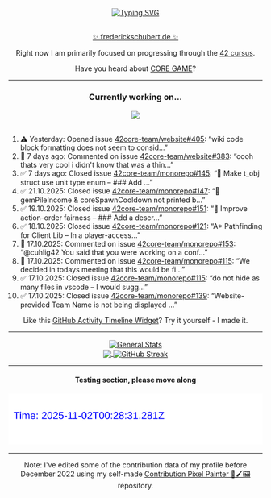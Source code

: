 <div align="center">
	<a href="https://git.io/typing-svg"><img src="https://readme-typing-svg.demolab.com?font=Fira+Code&size=30&pause=1000&color=70A5FD&background=1A1B27&center=true&vCenter=true&repeat=false&random=false&width=550&lines=%F0%9F%91%8B+Hello+World!+I'm+Freddy!+%F0%9F%96%96" alt="Typing SVG" /></a>
</div>
<br>
<div align="center">
	<p></p><a href="https://frederickschubert.de">✨ frederickschubert.de ✨</a></p>
	<p>Right now I am primarily focused on progressing through the <a href="https://github.com/FreddyMSchubert/42_cursus">42 cursus</a>.</p>
	<p>Have you heard about <a href="https://coregame.de/">CORE GAME</a>?</p>
</div>

<hr>

<div align="center">

### Currently working on...

<!-- [![current_repo](https://github-readme-stats.vercel.app/api/pin/?username=FreddyMSchubert&repo=Crafty_Concoctions&theme=tokyonight)](https://github.com/FreddyMSchubert/Crafty_Concoctions) -->

<div align="center">
	<a href="https://github.com/42core-team/monorepo" target="_blank">
		<img align="center" src="https://github-readme-stats.vercel.app/api/pin/?username=42core-team&repo=monorepo&theme=tokyonight" />
	</a>
</div>

<br>

<div align="left">
<ol>
<!-- ACTIVITY:START -->
<li>⚠️ Yesterday: Opened issue <a href="https://github.com/42core-team/website/issues/405">42core-team/website#405</a>: “wiki code block formatting does not seem to consid…”</li>
<li>💬 7 days ago: Commented on issue <a href="https://github.com/42core-team/website/pull/383#issuecomment-3433815731">42core-team/website#383</a>: “oooh thats very cool i didn't know that was a thin…”</li>
<li>✅ 7 days ago: Closed issue <a href="https://github.com/42core-team/monorepo/issues/145">42core-team/monorepo#145</a>: “🤗 Make t_obj struct use unit type enum – ### Add …”</li>
<li>✅ 21.10.2025: Closed issue <a href="https://github.com/42core-team/monorepo/issues/147">42core-team/monorepo#147</a>: “🤗 gemPileIncome & coreSpawnCooldown not printed b…”</li>
<li>✅ 19.10.2025: Closed issue <a href="https://github.com/42core-team/monorepo/issues/151">42core-team/monorepo#151</a>: “🤗 Improve action-order fairness – ### Add a descr…”</li>
<li>✅ 18.10.2025: Closed issue <a href="https://github.com/42core-team/monorepo/issues/121">42core-team/monorepo#121</a>: “A* Pathfinding for Client Lib – In a player-access…”</li>
<li>💬 17.10.2025: Commented on issue <a href="https://github.com/42core-team/monorepo/pull/153#issuecomment-3414159852">42core-team/monorepo#153</a>: “@cuhlig42 You said that you were working on a conf…”</li>
<li>💬 17.10.2025: Commented on issue <a href="https://github.com/42core-team/monorepo/issues/115#issuecomment-3413026228">42core-team/monorepo#115</a>: “We decided in todays meeting that this would be fi…”</li>
<li>✅ 17.10.2025: Closed issue <a href="https://github.com/42core-team/monorepo/issues/115">42core-team/monorepo#115</a>: “do not hide as many files in vscode – I would sugg…”</li>
<li>✅ 17.10.2025: Closed issue <a href="https://github.com/42core-team/monorepo/issues/139">42core-team/monorepo#139</a>: “Website-provided Team Name is not being displayed …”</li>
<!-- ACTIVITY:END -->
</ol>
</div>

Like this [GitHub Activity Timeline Widget](https://github.com/FreddyMSchubert/github-activity-timeline)? Try it yourself - I made it.

<hr>

<div align="center">
	<a href="https://github.com/anuraghazra/github-readme-stats" target="_blank">
		<img height=200 align="center" src="https://github-readme-stats.vercel.app/api?username=FreddyMSchubert&show_icons=true&theme=tokyonight&card_width=650" alt="General Stats" />
	</a>
</div>

<div align="center">
	<a href="https://github.com/anuraghazra/github-readme-stats" target="_blank">
		<img height=200 align="center" src="https://github-readme-stats.vercel.app/api/top-langs/?username=FreddyMSchubert&layout=donut&theme=tokyonight&card_width=320">
	</a>
	<a href="https://github.com/DenverCoder1/github-readme-streak-stats" target="_blank">
		<img height=200 align="center" src="https://streak-stats.demolab.com?user=FreddyMSchubert&theme=tokyonight&date_format=j%20M%5B%20Y%5D&card_width=320&card_height=200&hide_total_contributions=true" alt="GitHub Streak" />
	</a>
</div>

<hr>

#### Testing section, please move along

![GitHub Defenders SVG](https://github.com/FreddyMSchubert/FreddyMSchubert/blob/github_defenders_output/output.svg)

<hr>

Note: I've edited some of the contribution data of my profile before December 2022 using my self-made [Contribution Pixel Painter 🎨🖌️🖼️](https://github.com/FreddyMSchubert/contribution-pixel-painter) repository.
